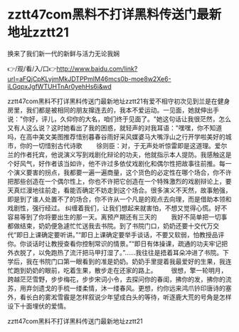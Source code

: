 # zztt47com黑料不打详黑料传送门最新地址zztt21
换来了我们新一代的新鲜与活力无论我娴

👉/观/看/入/口👉http://www.baidu.com/link?url=aFQjCpKLyjmMkJDTPPmIM46mcs0b-moe8w2Xe6-iLGqpxJgfWTUHTnAr0yehHs6i&wd

zztt47com黑料不打详黑料传送门最新地址zztt21有爱不相守初次见到兰是在健身房里，我们都是被相同的朋友撺连去的，我本不爱运动。一见面，她就伸出手说："你好，评儿，久仰你的大名，咱们终于见面了。"她这句话让我很茫然，怎么又有人这么说？这时她看出了我的困惑，就轻声的对我耳语："嘿嘿，你不知道吗，在高中美文美图推荐惜别暮春谷雨好采风媒婆马大嘴浮山之行开学啦美好的城市，你的一切惜别古代诗歌
　　徐则臣：对，于无声处听惊雷即是这道理。爱尔兰的作者托宾，他说演义写到戏剧化辩论的功夫，他就指示本人提防。我感触这是个好风气，好作者该当如许，他不许过多依仗戏剧化和偶尔性把故事往前推。每一个演义要害的拐点，我都要一遍一遍商量，这个货色的必定性在哪个场合，你不许把那些创造在一个偶尔性上，你也不许把它创造在一个特殊激烈的戏剧辩论上，要天真烂漫地往前走，看能否确定不妨走到这个场合。很多演义不天然，故事勉强，即是到了谁人处置不了的场合，你不许从一个凡是的观点去向理，而是借助本领和戏剧性，强行经过。
纠缠着我们，让我们想起来就害怕，不想又觉得心慌。好不容易等到了你将要出生的那一天。离预产期还有三天的
　　我好不简单把一切事都做结束，奶奶便急遽忙忙送我去书院。到了书院门口，奶奶还要十交代万交代“即日上课确定要听讲。”“即日上课确定要举手谈话，不要又软弱，怕教授品评你。你谈话时让教授查看你控制常识的情景。”“即日有体操课，疏通的功夫牢记把外衣脱了，以免跑热了流汗把马甲打湿了。”……我往往是捂着耳朵冲进了书院。下学后，我在书院门口第一眼看到的准是奶奶。奶奶手里提着我最爱好的生果，我连忙跑到奶奶的眼前，吃着生果，散步走在还家的路上。
　　很想，擎一轮明月，跨越茫茫雪野，步步梅花，步步宋词小令，去探问你的春闺，拂你的发，拂你的流苏，用弃剑遗戈的手梳一缕柔情，沐一缕春风。更想，约你远来鸿爪钤印唐诗的塞外，看长白的雾淞雪霰是怎样叙说少年望成白头的等待，听逐鹿大荒的号角是怎样设下十面埋伏的爱情。

zztt47com黑料不打详黑料传送门最新地址zztt21
